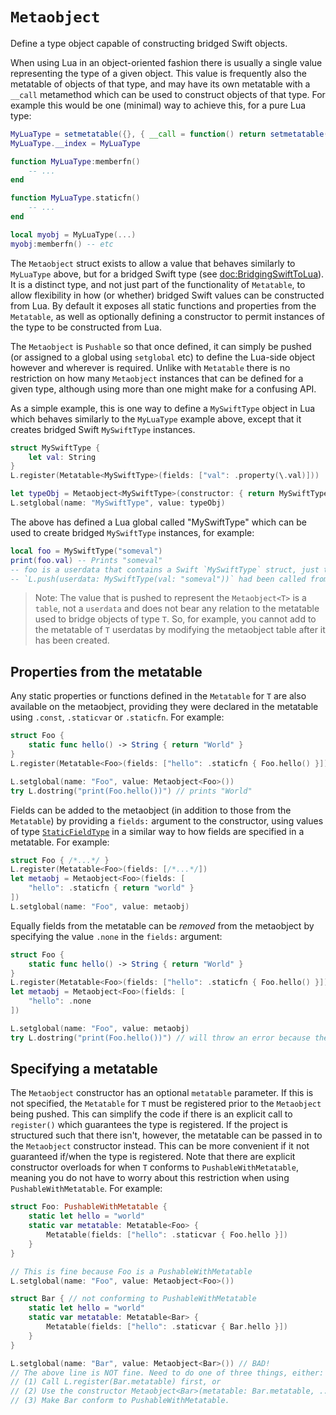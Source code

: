 # ``Metaobject``

Define a type object capable of constructing bridged Swift objects.

When using Lua in an object-oriented fashion there is usually a single value representing the type of a given object. This value is frequently also the metatable of objects of that type, and may have its own metatable with a `__call` metamethod which can be used to construct objects of that type. For example this would be one (minimal) way to achieve this, for a pure Lua type:

```lua
MyLuaType = setmetatable({}, { __call = function() return setmetatable({}, MyLuaType) end })
MyLuaType.__index = MyLuaType

function MyLuaType:memberfn()
    -- ...
end

function MyLuaType.staticfn()
    -- ...
end

local myobj = MyLuaType(...)
myobj:memberfn() -- etc
```

The `Metaobject` struct exists to allow a value that behaves similarly to `MyLuaType` above, but for a bridged Swift type (see <doc:BridgingSwiftToLua>). It is a distinct type, and not just part of the functionality of `Metatable`, to allow flexibility in how (or whether) bridged Swift values can be constructed from Lua. By default it exposes all static functions and properties from the `Metatable`, as well as optionally defining a constructor to permit instances of the type to be constructed from Lua.

The `Metaobject` is `Pushable` so that once defined, it can simply be pushed (or assigned to a global using `setglobal` etc) to define the Lua-side object however and wherever is required. Unlike with `Metatable` there is no restriction on how many `Metaobject` instances that can be defined for a given type, although using more than one might make for a confusing API.


As a simple example, this is one way to define a `MySwiftType` object in Lua which behaves similarly to the `MyLuaType` example above, except that it creates bridged Swift `MySwiftType` instances.

```swift
struct MySwiftType {
    let val: String
}
L.register(Metatable<MySwiftType>(fields: ["val": .property(\.val)]))

let typeObj = Metaobject<MySwiftType>(constructor: { return MySwiftType(val: $0) })
L.setglobal(name: "MySwiftType", value: typeObj)
```

The above has defined a Lua global called "MySwiftType" which can be used to create bridged `MySwiftType` instances, for example:

```lua
local foo = MySwiftType("someval")
print(foo.val) -- Prints "someval"
-- foo is a userdata that contains a Swift `MySwiftType` struct, just the same as if
-- `L.push(userdata: MySwiftType(val: "someval"))` had been called from Swift.
```

> Note: The value that is pushed to represent the `Metaobject<T>` is a `table`, not a `userdata` and does not bear any
relation to the metatable used to bridge objects of type `T`. So, for example, you cannot add to the metatable of
`T` userdatas by modifying the metaobject table after it has been created.

## Properties from the metatable

Any static properties or functions defined in the `Metatable` for `T` are also available on the metaobject,
providing they were declared in the metatable using `.const`, `.staticvar` or `.staticfn`. For example:

```swift
struct Foo {
    static func hello() -> String { return "World" }
}
L.register(Metatable<Foo>(fields: ["hello": .staticfn { Foo.hello() }])

L.setglobal(name: "Foo", value: Metaobject<Foo>())
try L.dostring("print(Foo.hello())") // prints "World"
```

Fields can be added to the metaobject (in addition to those from the `Metatable`) by providing a `fields:` argument
to the constructor, using values of type [`StaticFieldType`](doc:Metaobject/StaticFieldType) in a similar way to
how fields are specified in a metatable. For example:

```swift
struct Foo { /*...*/ }
L.register(Metatable<Foo>(fields: [/*...*/])
let metaobj = Metaobject<Foo>(fields: [
    "hello": .staticfn { return "world" }
])
L.setglobal(name: "Foo", value: metaobj)
```

Equally fields from the metatable can be _removed_ from the metaobject by specifying the value `.none` in the `fields:` argument:

```swift
struct Foo {
    static func hello() -> String { return "World" }
}
L.register(Metatable<Foo>(fields: ["hello": .staticfn { Foo.hello() }])
let metaobj = Metaobject<Foo>(fields: [
    "hello": .none
])

L.setglobal(name: "Foo", value: metaobj)
try L.dostring("print(Foo.hello())") // will throw an error because there is no hello() function
```


## Specifying a metatable

The `Metaobject` constructor has an optional `metatable` parameter. If this is not specified, the `Metatable` for `T` must be registered prior to the `Metaobject` being pushed. This can simplify the code if there is an explicit call to `register()` which guarantees the type is registered. If the project is structured such that there isn't, however, the metatable can be passed in to the `Metaobject` constructor instead. This can be more convenient if it not guaranteed if/when the type is registered. Note that there are explicit constructor overloads for when `T` conforms to `PushableWithMetatable`, meaning you do not have to worry about this restriction when using `PushableWithMetatable`. For example:

```swift
struct Foo: PushableWithMetatable {
    static let hello = "world"
    static var metatable: Metatable<Foo> {
        Metatable(fields: ["hello": .staticvar { Foo.hello }])
    }
}

// This is fine because Foo is a PushableWithMetatable
L.setglobal(name: "Foo", value: Metaobject<Foo>())

struct Bar { // not conforming to PushableWithMetatable
    static let hello = "world"
    static var metatable: Metatable<Bar> {
        Metatable(fields: ["hello": .staticvar { Bar.hello }])
    }
}

L.setglobal(name: "Bar", value: Metaobject<Bar>()) // BAD!
// The above line is NOT fine. Need to do one of three things, either:
// (1) Call L.register(Bar.metatable) first, or
// (2) Use the constructor Metaobject<Bar>(metatable: Bar.metatable, ...), or
// (3) Make Bar conform to PushableWithMetatable.
```
